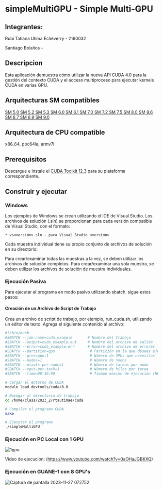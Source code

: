 # simpleMultiGPU - Simple Multi-GPU


## Integrantes:
Rubi Tatiana Utima Echeverry - 2190032


Santiago Bolaños - 

## Descripcion

Esta aplicación demuestra cómo utilizar la nueva API CUDA 4.0 para la gestión del contexto CUDA y el acceso multiproceso para ejecutar kernels CUDA en varias GPU.

## Arquitecturas SM compatibles

[SM 5.0 ](https://developer.nvidia.com/cuda-gpus)  [SM 5.2 ](https://developer.nvidia.com/cuda-gpus)  [SM 5.3 ](https://developer.nvidia.com/cuda-gpus)  [SM 6.0 ](https://developer.nvidia.com/cuda-gpus)  [SM 6.1 ](https://developer.nvidia.com/cuda-gpus)  [SM 7.0 ](https://developer.nvidia.com/cuda-gpus)  [SM 7.2 ](https://developer.nvidia.com/cuda-gpus)  [SM 7.5 ](https://developer.nvidia.com/cuda-gpus)  [SM 8.0 ](https://developer.nvidia.com/cuda-gpus)  [SM 8.6 ](https://developer.nvidia.com/cuda-gpus)  [SM 8.7 ](https://developer.nvidia.com/cuda-gpus)  [SM 8.9 ](https://developer.nvidia.com/cuda-gpus)  [SM 9.0 ](https://developer.nvidia.com/cuda-gpus)


## Arquitectura de CPU compatible

x86_64, ppc64le, armv7l

## Prerequisitos

Descargue e instale el [CUDA Toolkit 12.3](https://developer.nvidia.com/cuda-downloads) para su plataforma correspondiente.

## Construir y ejecutar

### Windows
Los ejemplos de Windows se crean utilizando el IDE de Visual Studio. Los archivos de solución (.sln) se proporcionan para cada versión compatible de Visual Studio, con el formato:
```
*_vs<versión>.sln - para Visual Studio <versión>
```
Cada muestra individual tiene su propio conjunto de archivos de solución en su directorio:

Para crear/examinar todas las muestras a la vez, se deben utilizar los archivos de solución completos. Para crear/examinar una sola muestra, se deben utilizar los archivos de solución de muestra individuales.


### Ejecución Pasiva
Para ejecutar el programa en modo pasivo utilizando sbatch, sigue estos pasos:

#### Creación de un Archivo de Script de Trabajo

Crea un archivo de script de trabajo, por ejemplo, run_cuda.sh, utilizando un editor de texto. Agrega el siguiente contenido al archivo:

```bash
#!/bin/bash
#SBATCH --job-name=cuda_example       # Nombre del trabajo
#SBATCH --output=cuda_example.out     # Nombre del archivo de salida
#SBATCH --error=cuda_example.err      # Nombre del archivo de errores
#SBATCH --partition=gpu                # Partición en la que deseas ejecutar tu trabajo
#SBATCH --gres=gpu:1                   # Número de GPUs que necesitas
#SBATCH --nodes=1                      # Número de nodos
#SBATCH --ntasks-per-node=1            # Número de tareas por nodo
#SBATCH --cpus-per-task=1              # Número de hilos por tarea
#SBATCH --time=00:10:00                # Tiempo máximo de ejecución (HH:MM:SS)

# Cargar el entorno de CUDA
module load devtools/cuda/8.0

# Navegar al directorio de trabajo
cd /home/class/2023_2/rtautimae/cuda

# Compilar el programa CUDA
make

# Ejecutar el programa
./simpleMultiGPU
```
### Ejecución en PC Local con 1 GPU

![1gpu](https://github.com/Rubi221/IntroPP2190032/assets/98795896/c2c720b8-146d-498f-9457-a4ce68f88ec8)

Video de ejecución: (https://www.youtube.com/watch?v=0aOHaJGBKXQ)


### Ejecución en GUANE-1 con 8 GPU's
![Captura de pantalla 2023-11-27 072752](https://github.com/Rubi221/IntroPP2190032/assets/98795896/c0b4a600-817c-4152-8f06-8e1a6a2d195e)


